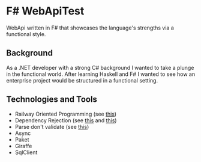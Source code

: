 # F# WebApiTest

WebApi written in F# that showcases the language's strengths via a functional style.

## Background

As a .NET developer with a strong C# background I wanted to take a plunge in the functional world. After learning Haskell and F# I wanted to see how an enterprise project would be structured in a functional setting.

## Technologies and Tools

- Railway Oriented Programming (see [this](https://fsharpforfunandprofit.com/rop/))
- Dependency Rejection (see [this](https://blog.ploeh.dk/2017/02/02/dependency-rejection/) and [this](https://fsharpforfunandprofit.com/posts/dependencies/))
- Parse don't validate (see [this](https://lexi-lambda.github.io/blog/2019/11/05/parse-don-t-validate/))
- Async
- Paket
- Giraffe
- SqlClient
